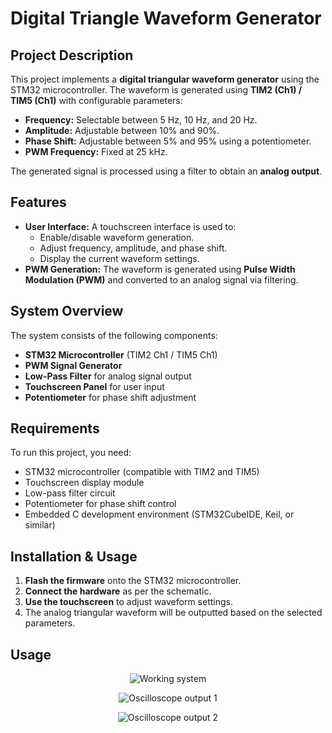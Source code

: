 # Digital Triangle Waveform Generator

## Project Description
This project implements a **digital triangular waveform generator** using the STM32 microcontroller. The waveform is generated using **TIM2 (Ch1) / TIM5 (Ch1)** with configurable parameters:
- **Frequency:** Selectable between 5 Hz, 10 Hz, and 20 Hz.
- **Amplitude:** Adjustable between 10% and 90%.
- **Phase Shift:** Adjustable between 5% and 95% using a potentiometer.
- **PWM Frequency:** Fixed at 25 kHz.

The generated signal is processed using a filter to obtain an **analog output**.

## Features
- **User Interface:** A touchscreen interface is used to:
  - Enable/disable waveform generation.
  - Adjust frequency, amplitude, and phase shift.
  - Display the current waveform settings.
- **PWM Generation:** The waveform is generated using **Pulse Width Modulation (PWM)** and converted to an analog signal via filtering.

## System Overview
The system consists of the following components:
- **STM32 Microcontroller** (TIM2 Ch1 / TIM5 Ch1)
- **PWM Signal Generator**
- **Low-Pass Filter** for analog signal output
- **Touchscreen Panel** for user input
- **Potentiometer** for phase shift adjustment

## Requirements
To run this project, you need:
- STM32 microcontroller (compatible with TIM2 and TIM5)
- Touchscreen display module
- Low-pass filter circuit
- Potentiometer for phase shift control
- Embedded C development environment (STM32CubeIDE, Keil, or similar)

## Installation & Usage
1. **Flash the firmware** onto the STM32 microcontroller.
2. **Connect the hardware** as per the schematic.
3. **Use the touchscreen** to adjust waveform settings.
4. The analog triangular waveform will be outputted based on the selected parameters.

## Usage
<p align="center">
  <img src="https://i.imgur.com/cbchq8M.jpeg" alt="Working system">
</p>

<p align="center">
  <img src="https://i.imgur.com/tlcD4fl.jpeg" alt="Oscilloscope output 1">
</p>

<p align="center">
  <img src="https://i.imgur.com/FEpm6yB.jpeg" alt="Oscilloscope output 2">
</p>





